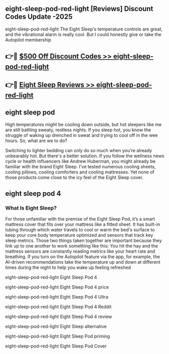 ## eight-sleep-pod-red-light [Reviews​] Discount Codes Update -2025

eight-sleep-pod-red-light The Eight Sleep's temperature controls are great, and the vibrational alarm is really cool. But I could honestly give or take the Autopilot membership

## 👉🔴 [$500 Off Discount Codes >> eight-sleep-pod-red-light](http://download.freeplayer.one?title=eight-sleep-pod-red-light&ref=18-ES)

## 👉🔴 [Eight Sleep Reviews >> eight-sleep-pod-red-light](http://download.freeplayer.one?title=eight-sleep-pod-red-light&ref=18-ES)

## eight sleep pod

High temperatures might be cooling down outside, but hot sleepers like me are still battling sweaty, restless nights. If you sleep hot, you know the struggle of waking up drenched in sweat and trying to cool off in the wee hours. So, what are we to do?

Switching to lighter bedding can only do so much when you're already unbearably hot. But there's a better solution. If you follow the wellness news cycle or health influencers like Andrew Huberman, you might already be familiar with the brand Eight Sleep. I've tested numerous cooling sheets, cooling pillows, cooling comforters and cooling mattresses. Yet none of those products come close to the icy feel of the Eight Sleep cover.

## eight sleep pod 4

### What Is Eight Sleep?

For those unfamiliar with the premise of the Eight Sleep Pod, it’s a smart mattress cover that fits over your mattress like a fitted sheet. It has built-in tubing through which water travels to cool or warm the bed's surface to keep your core body temperature optimized and sensors that track key sleep metrics. Those two things taken together are important because they link up to one another to work something like this: You hit the hay and the mattress sensors are constantly reading metrics like your heart rate and breathing. If you turn on the Autopilot feature via the app, for example, the AI-driven recommendations take the temperature up and down at different times during the night to help you wake up feeling refreshed

eight-sleep-pod-red-light Eight Sleep Pod 4

eight-sleep-pod-red-light Eight Sleep Pod 4 price

eight-sleep-pod-red-light Eight Sleep Pod 4 Ultra

eight-sleep-pod-red-light Eight Sleep Pod 4 Reddit

eight-sleep-pod-red-light Eight Sleep Pod 4 review

eight-sleep-pod-red-light Eight Sleep alternative

eight-sleep-pod-red-light Eight Sleep Pod priming

eight-sleep-pod-red-light Eight Sleep Pod Cover
